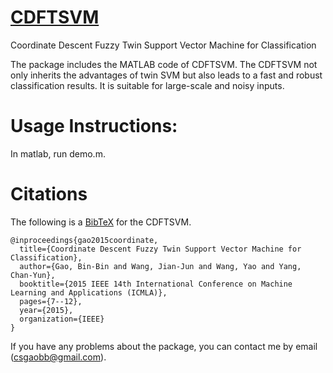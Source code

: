 # [CDFTSVM](http://ieeexplore.ieee.org/xpl/login.jsp?tp=&arnumber=7424278&url=http%3A%2F%2Fieeexplore.ieee.org%2Fxpls%2Fabs_all.jsp%3Farnumber%3D7424278)
Coordinate Descent Fuzzy Twin Support Vector Machine for Classification


The package includes the MATLAB code of CDFTSVM. The CDFTSVM not only inherits the advantages of twin SVM but also leads to a fast and robust classification results. It is suitable for large-scale and noisy inputs.



# Usage Instructions:

In matlab, run demo.m.

# Citations
The following is a [BibTeX](http://www.bibtex.org/) for the CDFTSVM.
```
@inproceedings{gao2015coordinate,
  title={Coordinate Descent Fuzzy Twin Support Vector Machine for Classification},
  author={Gao, Bin-Bin and Wang, Jian-Jun and Wang, Yao and Yang, Chan-Yun},
  booktitle={2015 IEEE 14th International Conference on Machine Learning and Applications (ICMLA)},
  pages={7--12},
  year={2015},
  organization={IEEE}
}
```

If you have any problems about the package, you can contact me by email (csgaobb@gmail.com).

